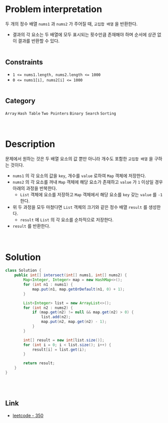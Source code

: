 # Problem interpretation
두 개의 정수 배열 `nums1` 과 `nums2` 가 주어질 때, `교집합 배열` 을 반환한다.
- 결과의 각 요소는 두 배열에 모두 표시되는 횟수만큼 존재해야 하며 순서에 상관 없이 결과를 반환할 수 있다.
<br/><br/>

## Constraints
- `1 <= nums1.length, nums2.length <= 1000`
- `0 <= nums1[i], nums2[i] <= 1000`
<br/><br/>

## Category
`Array` `Hash Table` `Two Pointers` `Binary Search` `Sorting`
<br/><br/><br/>

# Description
문제에서 원하는 것은 두 배열 요소의 값 뿐만 아니라 개수도 포함한 `교집합 배열` 을 구하는 것이다.
- `nums1` 의 각 요소의 값을 `key`, 개수를 `value` 로하여 `Map` 객체에 저장한다.
- `nums2` 의 각 요소를 꺼내 `Map` 객체에 해당 요소가 존재하고 `value` 가 `1` 이상일 경우 아래의 과정을 반복한다.
    - `List` 객체에 요소를 저장하고 `Map` 객체에서 해당 요소를 `key` 갖는 `value` 를 `-1` 한다.
- 위 두 과정을 모두 마쳤다면 `List` 객체의 크기와 같은 정수 배열 `result` 를 생성한다.
    - `result` 에 `List` 의 각 요소를 순차적으로 저장한다.
- `result` 를 반환한다.
<br/><br/><br/>

# Solution
```java
class Solution {
    public int[] intersect(int[] nums1, int[] nums2) {
        Map<Integer, Integer> map = new HashMap<>();
        for (int n1 : nums1) {
            map.put(n1, map.getOrDefault(n1, 0) + 1);
        }

        List<Integer> list = new ArrayList<>();
        for (int n2 : nums2) {
            if (map.get(n2) != null && map.get(n2) > 0) {
                list.add(n2);
                map.put(n2, map.get(n2) - 1);
            }
        }

        int[] result = new int[list.size()];
        for (int i = 0; i < list.size(); i++) {
            result[i] = list.get(i);
        }

        return result;
    }
}
```
<br/><br/>

## Link
- [leetcode - 350](https://leetcode.com/problems/intersection-of-two-arrays-ii/description/)